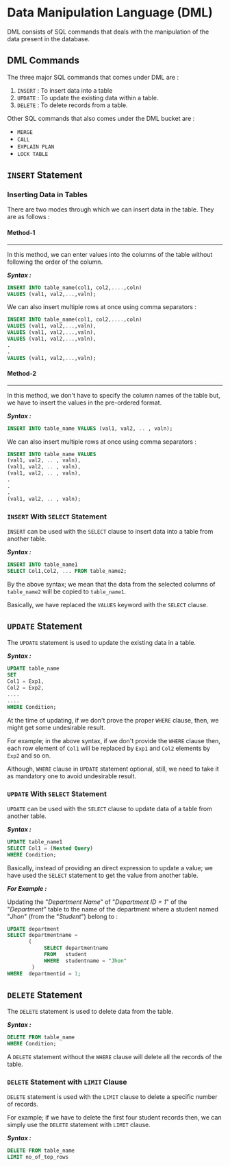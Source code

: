 # Data Manipulation Language (DML)

DML consists of SQL commands that deals with the manipulation of the data present in the database.

## DML Commands

The three major SQL commands that comes under DML are :

1. `INSERT` : To insert data into a table
2. `UPDATE` : To update the existing data within a table.
3. `DELETE` : To delete records from a table.

Other SQL commands that also comes under the DML bucket are :

- `MERGE`
- `CALL`
- `EXPLAIN PLAN`
- `LOCK TABLE`

## `INSERT` Statement

### Inserting Data in Tables

There are two modes through which we can insert data in the table. They are as follows :

#### Method-1

---

In this method, we can enter values into the columns of the table without following the order of the column.

**_Syntax :_**

```sql
INSERT INTO table_name(col1, col2,....,coln)
VALUES (val1, val2,...,valn);
```

We can also insert multiple rows at once using comma separators :

```sql
INSERT INTO table_name(col1, col2,....,coln)
VALUES (val1, val2,...,valn),
VALUES (val1, val2,...,valn),
VALUES (val1, val2,...,valn),
.
.
VALUES (val1, val2,...,valn);
```

#### Method-2

---

In this method, we don't have to specify the column names of the table but, we have to insert the values in the pre-ordered format.

**_Syntax :_**

```sql
INSERT INTO table_name VALUES (val1, val2, .. , valn);
```

We can also insert multiple rows at once using comma separators :

```sql
INSERT INTO table_name VALUES
(val1, val2, .. , valn),
(val1, val2, .. , valn),
(val1, val2, .. , valn),
.
.
.
(val1, val2, .. , valn);
```

### `INSERT` With `SELECT` Statement

`INSERT` can be used with the `SELECT` clause to insert data into a table from another table.

**_Syntax :_**

```sql
INSERT INTO table_name1
SELECT Col1,Col2, ... FROM table_name2;
```

By the above syntax; we mean that the data from the selected columns of `table_name2` will be copied to `table_name1`.

Basically, we have replaced the `VALUES` keyword with the `SELECT` clause.

## `UPDATE` Statement

The `UPDATE` statement is used to update the existing data in a table.

**_Syntax :_**

```sql
UPDATE table_name
SET
Col1 = Exp1,
Col2 = Exp2,
....
....
WHERE Condition;
```

At the time of updating, if we don't prove the proper `WHERE` clause, then, we might get some undesirable result.

For example; in the above syntax, if we don't provide the `WHERE` clause then, each row element of `Col1` will be replaced by `Exp1` and `Col2` elements by `Exp2` and so on.

Although, `WHERE` clause in `UPDATE` statement optional, still, we need to take it as mandatory one to avoid undesirable result.

### `UPDATE` With `SELECT` Statement

`UPDATE` can be used with the `SELECT` clause to update data of a table from another table.

**_Syntax :_**

```sql
UPDATE table_name1
SELECT Col1 = (Nested Query)
WHERE Condition;
```

Basically, instead of providing an direct expression to update a value; we have used the `SELECT` statement to get the value from another table.

**_For Example :_**

Updating the "_Department Name_" of "_Department ID = 1_" of the "_Department_" table to the name of the department where a student named "_Jhon_" (from the "_Student_") belong to :

```sql
UPDATE department
SELECT departmentname =
       (
            SELECT departmentname
            FROM   student
            WHERE  studentname = "Jhon"
        )
WHERE  departmentid = 1;
```

## `DELETE` Statement

The `DELETE` statement is used to delete data from the table.

**_Syntax :_**

```sql
DELETE FROM table_name
WHERE Condition;
```

A `DELETE` statement without the `WHERE` clause will delete all the records of the table.

### `DELETE` Statement with `LIMIT` Clause

`DELETE` statement is used with the `LIMIT` clause to delete a specific number of records.

For example; if we have to delete the first four student records then, we can simply use the `DELETE` statement with `LIMIT` clause.

**_Syntax :_**

```sql
DELETE FROM table_name
LIMIT no_of_top_rows
```
